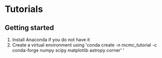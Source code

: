 # Tutorials
## Getting started
1. Install Anaconda if you do not have it
2. Create a virtual environment using 'conda create -n mcmc_tutorial -c conda-forge numpy scipy matplotlib astropy corner'
'